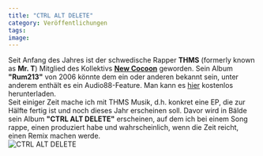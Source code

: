 ```yaml
---
title: "CTRL ALT DELETE"
category: Veröffentlichungen
tags: 
image: 
---
```


Seit Anfang des Jahres ist der schwedische Rapper **THMS** (formerly known as **Mr. T**) Mitglied des Kollektivs [**New Cocoon**](http://www.newcocoon.com/) geworden. Sein Album **"Rum213"** von 2006 könnte dem ein oder anderen bekannt sein, unter anderem enthält es ein Audio88-Feature. Man kann es [hier](http://www.newcocoon.com/downloads/THMS-Rum213.rar) kostenlos herunterladen.  
Seit einiger Zeit mache ich mit THMS Musik, d.h. konkret eine EP, die zur Hälfte fertig ist und noch dieses Jahr erscheinen soll. Davor wird in Bälde sein Album **"CTRL ALT DELETE"** erscheinen, auf dem ich bei einem Song rappe, einen produziert habe und wahrscheinlich, wenn die Zeit reicht, einen Remix machen werde.  
![](http://sphotos.ak.fbcdn.net/hphotos-ak-snc4/hs058.snc4/35242_452723720729_710345729_6592460_5880194_n.jpg "CTRL ALT DELETE")